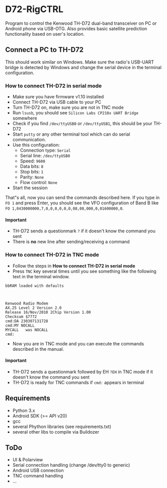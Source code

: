 # D72-RigCTRL

Program to control the Kenwood TH-D72 dual-band transceiver on PC or Android phone via USB-OTG. 
Also provides basic satellite prediction functionality based on user's location.

## Connect a PC to TH-D72 
This should work similar on Windows. Make sure the radio's USB-UART bridge is detected by Windows and change the serial device in the terminal configuration.

### How to connect TH-D72 in serial mode 
* Make sure you have firmware v1.10 installed
* Connect TH-D72 via USB cable to your PC
* Turn TH-D72 on, make sure you are not in TNC mode
* Run `lsusb`, you should see `Silicon Labs CP210x UART Bridge` somewhere
* Check if you find `/dev/ttyUSB0` or `/dev/ttyUSB1`, this should be your TH-D72
* Start `putty` or any other terminal tool which can do serial communication.
* Use this configuration:
  * Connection type: `Serial`
  * Serial line: `/dev/ttyUSB0`
  * Speed: `9600`
  * Data bits: `8`
  * Stop bits: `1`
  * Parity: `None`
  * Flow control: `None`
* Start the session

That"s all, now you can send the commands described here. If you type in `FO 1` and press Enter, you should see the VFO configuration of Band B like `FO 1,0430000000,7,0,0,0,0,0,0,08,08,000,0,01600000,0`.

#### Important
* TH-D72 sends a questionmark `?` if it doesn't know the command you sent
* There is **no** new line after sending/receiving a command

### How to connect TH-D72 in TNC mode 
* Follow the steps in **How to connect TH-D72 in serial mode**
* Press `TNC` key several times until you see something like the following text in the terminal window.
```
bbRAM loaded with defaults



Kenwood Radio Modem
AX.25 Level 2 Version 2.0
Release 16/Nov/2010 2Chip Version 1.00
Checksum $7772
cmd:DA 230307131728
cmd:MY NOCALL
MYCALL   was NOCALL
cmd:
```
* Now you are in TNC mode and you can execute the commands described in the manual.

#### Important
* TH-D72 sends a questionmark followed by EH `?EH` in TNC mode if it doesn't know the command you sent
* TH-D72 is ready for TNC commands if `cmd:` appears in terminal

## Requirements
+ Python 3.x
+ Android SDK (>= API v20)
+ gcc
+ several Phython libraries (see requirements.txt)
+ several other libs to compile via Buildozer

## ToDo
+ UI & Polarview 
+ Serial connection handling (change /dev/tty0 to generic)
+ Android USB connection
+ TNC command handling
+ ...



